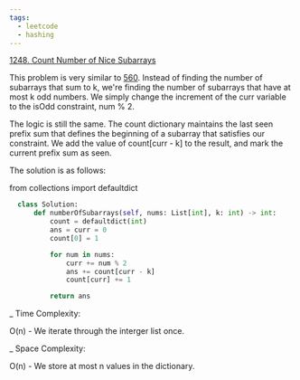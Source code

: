 ```yaml
---
tags:
  - leetcode
  - hashing
---
```


<a href="https://leetcode.com/problems/count-number-of-nice-subarrays/">
1248. Count Number of Nice Subarrays</a>

This problem is very similar to <a href="560.html">560</a>. Instead of finding
the number of subarrays that sum to k, we're finding the number of subarrays
that have at most k odd numbers. We simply change the increment of the curr
variable to the isOdd constraint, num % 2.

The logic is still the same. The count dictionary maintains the last seen prefix
sum that defines the beginning of a subarray that satisfies our constraint. We
add the value of count[curr - k] to the result, and mark the current prefix sum
as seen.

The solution is as follows:

from collections import defaultdict

```python
  class Solution:
      def numberOfSubarrays(self, nums: List[int], k: int) -> int:
          count = defaultdict(int)
          ans = curr = 0
          count[0] = 1

          for num in nums:
              curr += num % 2
              ans += count[curr - k]
              count[curr] += 1

          return ans
```

\_ Time Complexity:

O(n) - We iterate through the interger list once.

\_ Space Complexity:

O(n) - We store at most n values in the dictionary.
